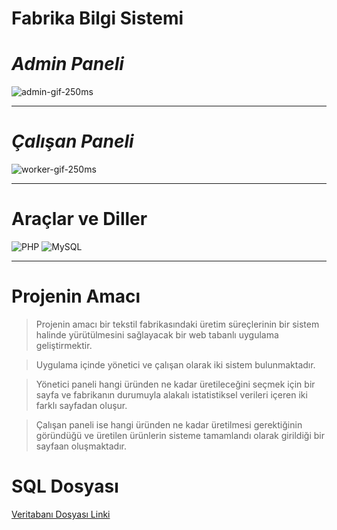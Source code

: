 # **Fabrika Bilgi Sistemi**

# *Admin Paneli*

![admin-gif-250ms](https://user-images.githubusercontent.com/52868301/210187822-03ae7341-0f69-4e0b-8fd6-5ab763387d9f.gif)

---

# *Çalışan Paneli*
![worker-gif-250ms](https://user-images.githubusercontent.com/52868301/210187821-06f31d65-0f1a-48d4-bbda-63e191641b70.gif)

---

# Araçlar ve Diller

![PHP](https://friconix.com/png/fi-xnsuxm-php-logo.png)
![MySQL](https://www.mysql.com/common/logos/logo-mysql-170x115.png)

---

# Projenin Amacı

   >Projenin amacı bir tekstil fabrikasındaki üretim süreçlerinin bir sistem halinde yürütülmesini sağlayacak bir web tabanlı uygulama geliştirmektir.  
   
   >Uygulama içinde yönetici ve çalışan olarak iki sistem bulunmaktadır. 
   
   >Yönetici paneli hangi üründen ne kadar üretileceğini seçmek için bir sayfa ve fabrikanın durumuyla alakalı istatistiksel verileri içeren iki farklı sayfadan oluşur.
   
   >Çalışan paneli ise hangi üründen ne kadar üretilmesi gerektiğinin göründüğü ve üretilen ürünlerin sisteme tamamlandı olarak girildiği bir sayfaan oluşmaktadır.
   
# SQL Dosyası
[Veritabanı Dosyası Linki](https://drive.google.com/file/d/1tBBeHAeoE8uMwGl63RUUfhtR-iskDMlF/view?usp=sharing)
